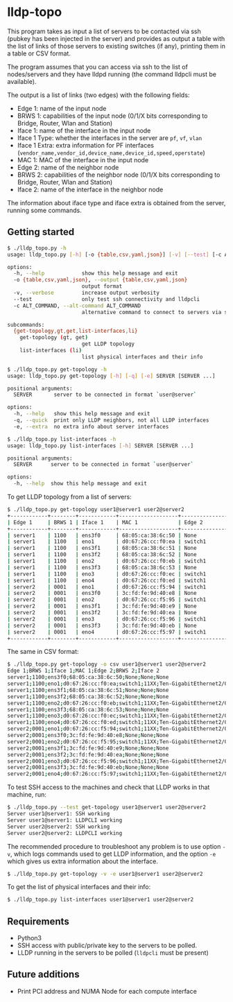 # lldp-topo

This program takes as input a list of servers to be contacted via ssh (pubkey has been injected in the server) and provides as output a table with the list of links of those servers to existing switches (if any), printing them in a table or CSV format.

The program assumes that you can access via ssh to the list of nodes/servers and they have lldpd running (the command lldpcli must be available).

The output is a list of links (two edges) with the following fields:

- Edge 1: name of the input node
- BRWS 1: capabilities of the input node (0/1/X bits corresponding to Bridge, Router, Wlan and Station)
- Iface 1: name of the interface in the input node
- Iface 1 Type: whether the interfaces in the server are `pf`, `vf`, `vlan`
- Iface 1 Extra: extra information for PF interfaces (`vendor_name,vendor_id,device_name,device_id,speed,operstate`)
- MAC 1: MAC of the interface in the input node
- Edge 2: name of the neighbor node
- BRWS 2: capabilities of the neighbor node (0/1/X bits corresponding to Bridge, Router, Wlan and Station)
- Iface 2: name of the interface in the neighbor node

The information about iface type and iface extra is obtained from the server, running some commands.

## Getting started

```bash
$ ./lldp_topo.py -h
usage: lldp_topo.py [-h] [-o {table,csv,yaml,json}] [-v] [--test] [-c ALT_COMMAND] {get-topology,gt,get,list-interfaces,li} ...

options:
  -h, --help            show this help message and exit
  -o {table,csv,yaml,json}, --output {table,csv,yaml,json}
                        output format
  -v, --verbose         increase output verbosity
  --test                only test ssh connectivity and lldpcli
  -c ALT_COMMAND, --alt-command ALT_COMMAND
                        alternative command to connect to servers via ssh, e.g. `juju ssh`

subcommands:
  {get-topology,gt,get,list-interfaces,li}
    get-topology (gt, get)
                        get LLDP topology
    list-interfaces (li)
                        list physical interfaces and their info

$ ./lldp_topo.py get-topology -h
usage: lldp_topo.py get-topology [-h] [-q] [-e] SERVER [SERVER ...]

positional arguments:
  SERVER       server to be connected in format `user@server`

options:
  -h, --help   show this help message and exit
  -q, --quick  print only LLDP neighbors, not all LLDP interfaces
  -e, --extra  no extra info about server interfaces

$ ./lldp_topo.py list-interfaces -h
usage: lldp_topo.py list-interfaces [-h] SERVER [SERVER ...]

positional arguments:
  SERVER      server to be connected in format `user@server`

options:
  -h, --help  show this help message and exit

```

To get LLDP topology from a list of servers:

```bash
$ ./lldp_topo.py get-topology user1@server1 user2@server2
+------------+--------+------------+-------------------+----------------+--------+---------------------------+
| Edge 1     | BRWS 1 | Iface 1    | MAC 1             | Edge 2         | BRWS 2 | Iface 2                   |
+------------+--------+------------+-------------------+----------------+--------+---------------------------+
| server1    | 1100   | ens3f0     | 68:05:ca:38:6c:50 | None           | None   | None                      |
| server1    | 1100   | eno1       | d0:67:26:cc:f0:ea | switch1        | 11XX   | Ten-GigabitEthernet2/0/9  |
| server1    | 1100   | ens3f1     | 68:05:ca:38:6c:51 | None           | None   | None                      |
| server1    | 1100   | ens3f2     | 68:05:ca:38:6c:52 | None           | None   | None                      |
| server1    | 1100   | eno2       | d0:67:26:cc:f0:eb | switch1        | 11XX   | Ten-GigabitEthernet2/0/10 |
| server1    | 1100   | ens3f3     | 68:05:ca:38:6c:53 | None           | None   | None                      |
| server1    | 1100   | eno3       | d0:67:26:cc:f0:ec | switch1        | 11XX   | Ten-GigabitEthernet2/0/11 |
| server1    | 1100   | eno4       | d0:67:26:cc:f0:ed | switch1        | 11XX   | Ten-GigabitEthernet2/0/12 |
| server2    | 0001   | eno1       | d0:67:26:cc:f5:94 | switch1        | 11XX   | Ten-GigabitEthernet2/0/5  |
| server2    | 0001   | ens3f0     | 3c:fd:fe:9d:40:e8 | None           | None   | None                      |
| server2    | 0001   | eno2       | d0:67:26:cc:f5:95 | switch1        | 11XX   | Ten-GigabitEthernet2/0/6  |
| server2    | 0001   | ens3f1     | 3c:fd:fe:9d:40:e9 | None           | None   | None                      |
| server2    | 0001   | ens3f2     | 3c:fd:fe:9d:40:ea | None           | None   | None                      |
| server2    | 0001   | eno3       | d0:67:26:cc:f5:96 | switch1        | 11XX   | Ten-GigabitEthernet2/0/7  |
| server2    | 0001   | ens3f3     | 3c:fd:fe:9d:40:eb | None           | None   | None                      |
| server2    | 0001   | eno4       | d0:67:26:cc:f5:97 | switch1        | 11XX   | Ten-GigabitEthernet2/0/8  |
+------------+--------+------------+-------------------+----------------+--------+---------------------------+
```

The same in CSV format:

```bash
$ ./lldp_topo.py get-topology -o csv user1@server1 user2@server2
Edge 1;BRWS 1;Iface 1;MAC 1;Edge 2;BRWS 2;Iface 2
server1;1100;ens3f0;68:05:ca:38:6c:50;None;None;None
server1;1100;eno1;d0:67:26:cc:f0:ea;switch1;11XX;Ten-GigabitEthernet2/0/9
server1;1100;ens3f1;68:05:ca:38:6c:51;None;None;None
server1;1100;ens3f2;68:05:ca:38:6c:52;None;None;None
server1;1100;eno2;d0:67:26:cc:f0:eb;switch1;11XX;Ten-GigabitEthernet2/0/10
server1;1100;ens3f3;68:05:ca:38:6c:53;None;None;None
server1;1100;eno3;d0:67:26:cc:f0:ec;switch1;11XX;Ten-GigabitEthernet2/0/11
server1;1100;eno4;d0:67:26:cc:f0:ed;switch1;11XX;Ten-GigabitEthernet2/0/12
server2;0001;eno1;d0:67:26:cc:f5:94;switch1;11XX;Ten-GigabitEthernet2/0/5
server2;0001;ens3f0;3c:fd:fe:9d:40:e8;None;None;None
server2;0001;eno2;d0:67:26:cc:f5:95;switch1;11XX;Ten-GigabitEthernet2/0/6
server2;0001;ens3f1;3c:fd:fe:9d:40:e9;None;None;None
server2;0001;ens3f2;3c:fd:fe:9d:40:ea;None;None;None
server2;0001;eno3;d0:67:26:cc:f5:96;switch1;11XX;Ten-GigabitEthernet2/0/7
server2;0001;ens3f3;3c:fd:fe:9d:40:eb;None;None;None
server2;0001;eno4;d0:67:26:cc:f5:97;switch1;11XX;Ten-GigabitEthernet2/0/8
```

To test SSH access to the machines and check that LLDP works in that machine, run:

```bash
$ ./lldp_topo.py --test get-topology user1@server1 user2@server2
Server user1@server1: SSH working
Server user1@server1: LLDPCLI working
Server user2@server2: SSH working
Server user2@server2: LLDPCLI working
```

The recommended procedure to troubleshoot any problem is to use option `-v`, which logs commands used to get LLDP information, and the option `-e` which gives us extra information about the interface.

```bash
$ ./lldp_topo.py get-topology -v -e user1@server1 user2@server2
```

To get the list of physical interfaces and their info:

```bash
$ ./lldp_topo.py list-interfaces user1@server1 user2@server2
```

## Requirements

- Python3
- SSH access with public/private key to the servers to be polled.
- LLDP running in the servers to be polled (`lldpcli` must be present)

## Future additions

- Print PCI address and NUMA Node for each compute interface

